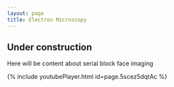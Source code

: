```yaml
---
layout: page
title: Electron Microscopy
---
```


## Under construction ##

Here will be content about serial block face imaging 

{% include youtubePlayer.html id=page.5scez5dqtAc %}


